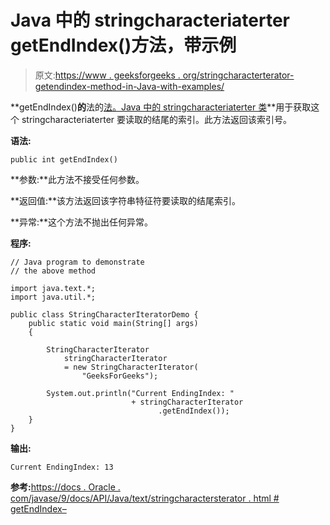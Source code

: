 # Java 中的 stringcharacteriaterter getEndIndex()方法，带示例

> 原文:[https://www . geeksforgeeks . org/stringcharacterterator-getendindex-method-in-Java-with-examples/](https://www.geeksforgeeks.org/stringcharacteriterator-getendindex-method-in-java-with-examples/)

**getEndIndex()**的**法的[法。Java 中的 stringcharacteriaterter 类](https://www.geeksforgeeks.org/tag/java-text-package/)**用于获取这个 stringcharacteriaterter 要读取的结尾的索引。此方法返回该索引号。

**语法:**

```
public int getEndIndex()

```

**参数:**此方法不接受任何参数。

**返回值:**该方法返回该字符串特征符要读取的结尾索引。

**异常:**这个方法不抛出任何异常。

**程序:**

```
// Java program to demonstrate
// the above method

import java.text.*;
import java.util.*;

public class StringCharacterIteratorDemo {
    public static void main(String[] args)
    {

        StringCharacterIterator
            stringCharacterIterator
            = new StringCharacterIterator(
                "GeeksForGeeks");

        System.out.println("Current EndingIndex: "
                           + stringCharacterIterator
                                 .getEndIndex());
    }
}
```

**输出:**

```
Current EndingIndex: 13

```

**参考:**[https://docs . Oracle . com/javase/9/docs/API/Java/text/stringcharactersterator . html # getEndIndex–](https://docs.oracle.com/javase/9/docs/api/java/text/StringCharacterIterator.html#getEndIndex--)